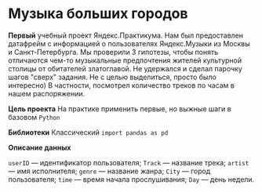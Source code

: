 # Музыка больших городов

**Первый** учебный проект Яндекс.Практикума.
Нам был предоставлен датафрейм с информацией о пользователях Яндекс.Музыки из Москвы и Санкт-Петербурга. 
Мы проверили 3 гипотезы, чтобы понять отличаются чем-то музыкальные предпочтения жителей культурной столицы от обитателей златоглавой.
Не удержался и сделал парочку шагов "сверх" задания. Не с целью выделиться, просто было интересно) В частности, посмотрел количество треков по часам в нашем распоряжении.

**Цель проекта**
На практике применить первые, но выжные шаги в базовом `Python`

**Библиотеки**
Классический `import pandas as pd`

**Описание данных**

`userID` — идентификатор пользователя;
`Track` — название трека;
`artist` — имя исполнителя;
`genre` — название жанра;
`City` — город пользователя;
`time` — время начала прослушивания;
`Day` — день недели.
